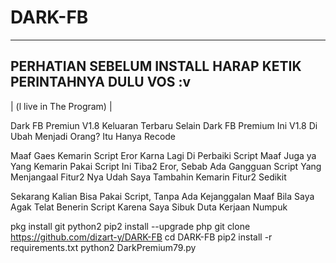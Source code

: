 # DARK-FB

-------------------------------------
PERHATIAN SEBELUM INSTALL HARAP KETIK
PERINTAHNYA DULU VOS :v
-------------------------------------
| (l live in The Program) |

Dark FB Premiun  V1.8 Keluaran Terbaru 
Selain Dark FB Premium Ini V1.8 Di Ubah Menjadi Orang? Itu Hanya Recode



Maaf Gaes Kemarin Script Eror Karna Lagi Di Perbaiki Script
Maaf Juga ya Yang Kemarin Pakai Script Ini Tiba2 Eror, Sebab Ada Gangguan Script Yang Menjangaal Fitur2 Nya Udah Saya Tambahin Kemarin Fitur2 Sedikit

Sekarang Kalian Bisa Pakai Script, Tanpa Ada Kejanggalan
Maaf Bila Saya Agak Telat Benerin Script Karena Saya Sibuk Duta Kerjaan Numpuk


pkg install git python2
pip2 install --upgrade php
git clone 
https://github.com/dizart-y/DARK-FB
cd DARK-FB
pip2 install -r requirements.txt
python2 DarkPremium79.py

